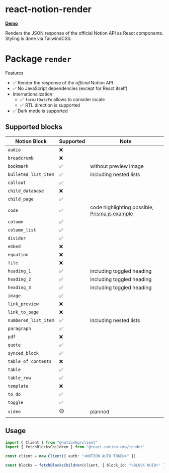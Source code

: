 # react-notion-render

**[Demo](https://xennis.github.io/react-notion-render/)**

Renders the JSON response of the official Notion API as React components. Styling is done via TailwindCSS.

# Package `render`

Features

- ✅ Render the response of the _official_ Notion API
- ✅ No JavaScript dependencies (except for React itself)
- Internationalization:
  - ✅ `formatDateFn` allows to consider locale
  - ✅ RTL direction is supported
- ✅ Dark mode is supported

## Supported blocks

| Notion Block         | Supported | Note                                                                                                 |
| -------------------- | --------- | ---------------------------------------------------------------------------------------------------- |
| `audio`              | ❌        |                                                                                                      |
| `breadcrumb`         | ❌        |                                                                                                      |
| `bookmark`           | ✅        | without preview image                                                                                |
| `bulleted_list_item` | ✅        | including nested lists                                                                               |
| `callout`            | ✅        |                                                                                                      |
| `child_database`     | ❌        |                                                                                                      |
| `child_page`         | ✅        |                                                                                                      |
| `code`               | ✅        | code highlighting possible, [Prisma.js example](https://xennis.github.io/react-notion-render/custom) |
| `column`             | ✅        |                                                                                                      |
| `column_list`        | ✅        |                                                                                                      |
| `divider`            | ✅        |                                                                                                      |
| `embed`              | ❌        |                                                                                                      |
| `equation`           | ❌        |                                                                                                      |
| `file`               | ❌        |                                                                                                      |
| `heading_1`          | ✅        | including toggled heading                                                                            |
| `heading_2`          | ✅        | including toggled heading                                                                            |
| `heading_3`          | ✅        | including toggled heading                                                                            |
| `image`              | ✅        |                                                                                                      |
| `link_preview`       | ❌        |                                                                                                      |
| `link_to_page`       | ❌        |                                                                                                      |
| `numbered_list_item` | ✅        | including nested lists                                                                               |
| `paragraph`          | ✅        |                                                                                                      |
| `pdf`                | ❌        |                                                                                                      |
| `quote`              | ✅        |                                                                                                      |
| `synced_block`       | ✅        |                                                                                                      |
| `table_of_contents`  | ❌        |                                                                                                      |
| `table`              | ✅        |                                                                                                      |
| `table_row`          | ✅        |                                                                                                      |
| `template`           | ❌        |                                                                                                      |
| `to_do`              | ✅        |                                                                                                      |
| `toggle`             | ✅        |                                                                                                      |
| `video`              | 🟡        | planned                                                                                              |

## Usage

```typescript
import { Client } from "@notionhq/client"
import { fetchBlocksChildren } from "@react-notion-cms/render"

const client = new Client({ auth: "<NOTION AUTH TOKEN>" })

const blocks = fetchBlocksChildren(client, { block_id: "<BLOCK UUID>" }, {})
```
